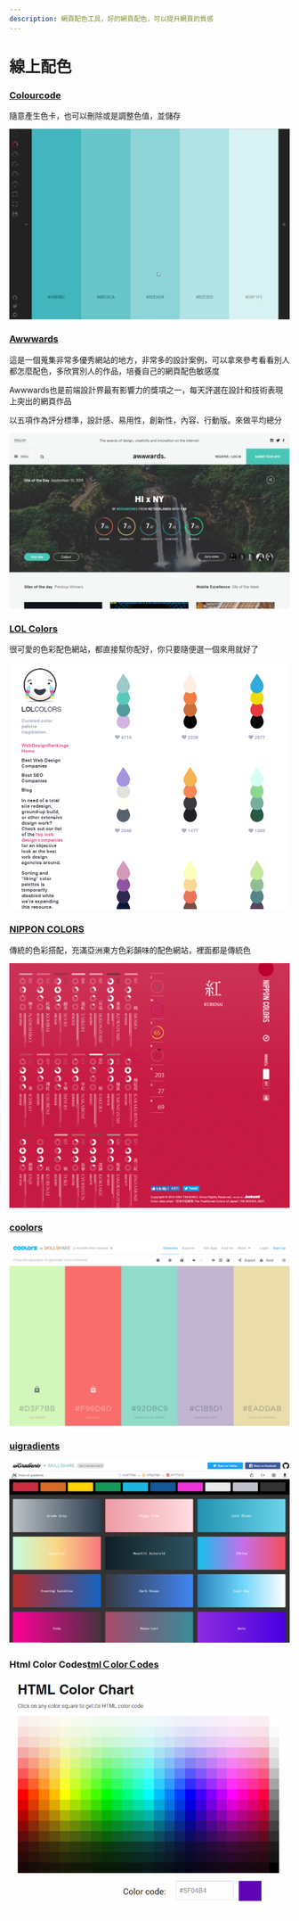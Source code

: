 ```yaml
---
description: 網頁配色工具，好的網頁配色，可以提升網頁的質感
---
```


# 線上配色

### [Colourcode](https://colourco.de/)

隨意產生色卡，也可以刪除或是調整色值，並儲存

![&#x6ED1;&#x9F20;&#x96A8;&#x610F;&#x6ED1;&#x52D5;&#x6703;&#x96A8;&#x6A5F;&#x7522;&#x751F;&#x914D;&#x8272;](../.gitbook/assets/tu-pian-7.jpg)

### [Awwwards](https://www.awwwards.com/)

這是一個蒐集非常多優秀網站的地方，非常多的設計案例，可以拿來參考看看別人都怎麼配色，多欣賞別人的作品，培養自己的網頁配色敏感度

Awwwards也是前端設計界最有影響力的獎項之一，每天評選在設計和技術表現上突出的網頁作品

以五項作為評分標準，設計感、易用性，創新性，內容、行動版。來做平均總分

![](../.gitbook/assets/image%20%2867%29.png)

###  [LOL Colors](https://www.webdesignrankings.com/resources/lolcolors/)

很可愛的色彩配色網站，都直接幫你配好，你只要隨便選一個來用就好了

![](../.gitbook/assets/image%20%289%29.png)

###   [NIPPON COLORS](http://nipponcolors.com/)

傳統的色彩搭配，充滿亞洲東方色彩韻味的配色網站，裡面都是傳統色

![](../.gitbook/assets/image%20%2843%29.png)

### [coolors](https://coolors.co/)

![](../.gitbook/assets/image%20%2848%29.png)

### [uigradients](https://uigradients.com/#Ali)

![](../.gitbook/assets/image%20%2895%29.png)

###  Html Color Codes[tml](https://htmlcolorcodes.com/)[Ｃ](https://htmlcolorcodes.com/)[olor](https://htmlcolorcodes.com/)[Ｃ](https://htmlcolorcodes.com/)[odes](https://htmlcolorcodes.com/)

![](../.gitbook/assets/image%20%2829%29.png)

